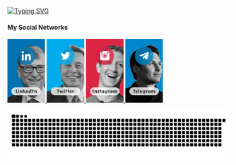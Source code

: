 [![Typing SVG](https://readme-typing-svg.demolab.com?font=Sono&weight=500&pause=1000&color=67D354&width=435&lines=I'm+Reza+Effati+Moghaddam;Web+Developer;Experienced+UI%2FUX+Designer;4%2B+years+of+coding+experience;Always+learning+a+new+things)](https://git.io/typing-svg)


#### My Social Networks

<a href="https://www.linkedin.com/in/effati78" target="_blank">
<img src="https://github.com/effati78/effati78/blob/main/l.jpg" alt="linkedin" width="85">
</a>

<a href="https://twitter.com/effati78" target="_blank">
<img src="https://github.com/effati78/effati78/blob/main/t.jpg" alt="twitter" width="85">
</a>

<a href="https://www.instagram.com/effati78/" target="_blank">
<img src="https://github.com/effati78/effati78/blob/main/i.jpg" alt="instagram" width="85">
</a>

<a href="https://t.me/effati78" target="_blank">
<img src="https://github.com/effati78/effati78/blob/main/g.jpg" alt="telegram" width="85">
</a>

<div align="center">

![snake gif](https://github.com/effati78/effati78/blob/output/github-contribution-grid-snake.svg#gh-dark-mode-only)

</div>
